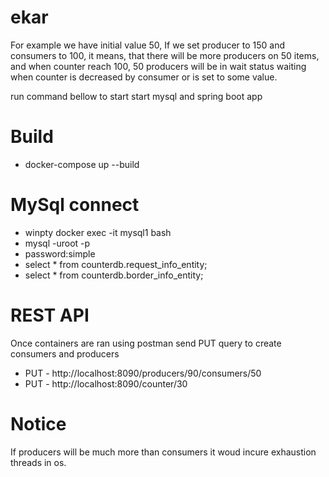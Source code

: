 # ekar
 
For example we have initial value 50, If we set producer to 150 and consumers to 100, it means, that there will be more producers on 50 items,
 and when counter reach 100, 50 producers will be in wait status waiting when counter is decreased by consumer or is set to some value.
 
 run command bellow to start start mysql and spring boot app

# Build
* docker-compose up --build
 
# MySql connect
* winpty docker exec -it mysql1 bash
* mysql -uroot -p
* password:simple
* select * from counterdb.request_info_entity;
* select * from counterdb.border_info_entity;

# REST API
Once containers are ran using postman send PUT query to create consumers and producers
* PUT - http://localhost:8090/producers/90/consumers/50
* PUT - http://localhost:8090/counter/30
 
# Notice
 If producers will be much more than consumers it woud incure exhaustion threads in os. 
